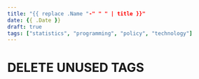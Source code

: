 ```yaml
---
title: "{{ replace .Name "-" " " | title }}"
date: {{ .Date }}
draft: true
tags: ["statistics", "programming", "policy", "technology"]
---
```


# DELETE UNUSED TAGS

